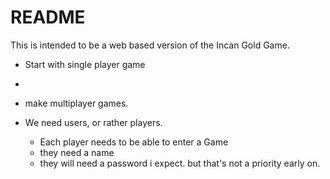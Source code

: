 # README

This is intended to be a web based version of the Incan Gold Game.


- Start with single player game
-  



- make multiplayer games.
- We need users, or rather players.
  - Each player needs to be able to enter a Game
  - they need a name
  - they will need a password i expect. but that's not a priority early on.
